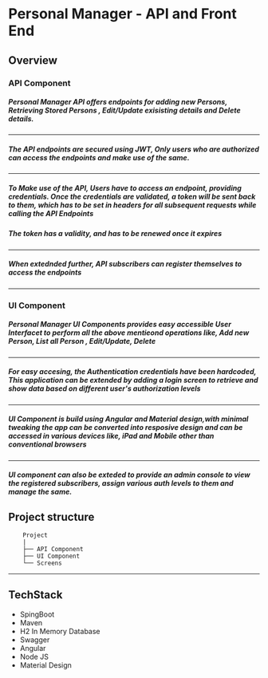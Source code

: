 # Personal Manager - API and Front End

## Overview

### API Component
##### Personal Manager API offers endpoints for adding new Persons, Retrieving Stored Persons , Edit/Update exisisting details and Delete details.
---
##### The API endpoints are secured using JWT, Only users who are authorized can access the endpoints and make use of the same.
---
##### To Make use of the API, Users have to access an endpoint, providing credentials. Once the credentials are validated, a token will be sent back to them, which has to be set in headers for all subsequent requests while calling the API Endpoints
##### The token has a validity, and has to be renewed once it expires
---
##### When extednded further, API subscribers can register themselves to access the endpoints
---

### UI Component
##### Personal Manager UI Components provides easy accessible User Interfacet to perform all the above mentieond operations like, Add new Person, List all Person , Edit/Update, Delete
---
##### For easy accesing, the Authentication credentials have been hardcoded, This application can be extended by adding a login screen to retrieve and show data based on different user's authorization levels
---
##### UI Component is build using Angular and Material design,with minimal tweaking the app can be converted into resposive design and can be accessed in various devices like, iPad and Mobile other than conventional browsers
---
##### UI component can also be exteded to provide an admin console to view the registered subscribers, assign various auth levels to them and manage the same.

## Project structure


        Project
	    |
	    ├── API Component
	    ├── UI Component
	    └── Screens                            
	    

---
## TechStack
* SpingBoot
* Maven
* H2 In Memory Database
* Swagger
* Angular
* Node JS
* Material Design
